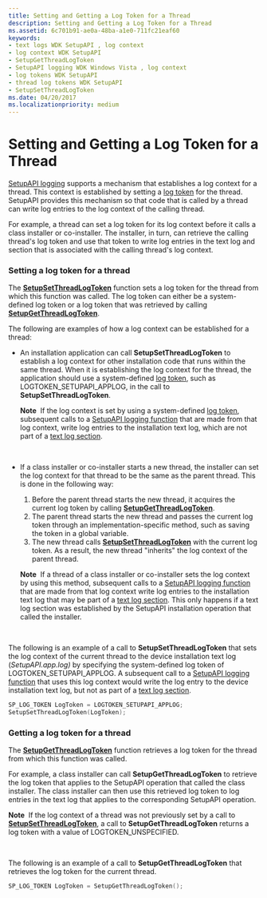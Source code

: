 ```yaml
---
title: Setting and Getting a Log Token for a Thread
description: Setting and Getting a Log Token for a Thread
ms.assetid: 6c701b91-ae0a-48ba-a1e0-711fc21eaf60
keywords:
- text logs WDK SetupAPI , log context
- log context WDK SetupAPI
- SetupGetThreadLogToken
- SetupAPI logging WDK Windows Vista , log context
- log tokens WDK SetupAPI
- thread log tokens WDK SetupAPI
- SetupSetThreadLogToken
ms.date: 04/20/2017
ms.localizationpriority: medium
---
```


# Setting and Getting a Log Token for a Thread


[SetupAPI logging](setupapi-logging--windows-vista-and-later-.md) supports a mechanism that establishes a log context for a thread. This context is established by setting a [log token](log-tokens.md) for the thread. SetupAPI provides this mechanism so that code that is called by a thread can write log entries to the log context of the calling thread.

For example, a thread can set a log token for its log context before it calls a class installer or co-installer. The installer, in turn, can retrieve the calling thread's log token and use that token to write log entries in the text log and section that is associated with the calling thread's log context.

### <a href="" id="setting-a-log-token-for-a-thread"></a> Setting a log token for a thread

The [**SetupSetThreadLogToken**](https://msdn.microsoft.com/library/windows/hardware/ff552216) function sets a log token for the thread from which this function was called. The log token can either be a system-defined log token or a log token that was retrieved by calling [**SetupGetThreadLogToken**](https://msdn.microsoft.com/library/windows/hardware/ff552211).

The following are examples of how a log context can be established for a thread:

-   An installation application can call **SetupSetThreadLogToken** to establish a log context for other installation code that runs within the same thread. When it is establishing the log context for the thread, the application should use a system-defined [log token](log-tokens.md), such as LOGTOKEN_SETUPAPI_APPLOG, in the call to **SetupSetThreadLogToken**.

    **Note**  If the log context is set by using a system-defined [log token](log-tokens.md), subsequent calls to a [SetupAPI logging function](https://msdn.microsoft.com/library/windows/hardware/ff550878) that are made from that log context, write log entries to the installation text log, which are not part of a [text log section](format-of-a-text-log-section.md).

     

-   If a class installer or co-installer starts a new thread, the installer can set the log context for that thread to be the same as the parent thread. This is done in the following way:
    1.  Before the parent thread starts the new thread, it acquires the current log token by calling [**SetupGetThreadLogToken**](https://msdn.microsoft.com/library/windows/hardware/ff552211).
    2.  The parent thread starts the new thread and passes the current log token through an implementation-specific method, such as saving the token in a global variable.
    3.  The new thread calls [**SetupSetThreadLogToken**](https://msdn.microsoft.com/library/windows/hardware/ff552216) with the current log token. As a result, the new thread "inherits" the log context of the parent thread.

    **Note**  If a thread of a class installer or co-installer sets the log context by using this method, subsequent calls to a [SetupAPI logging function](https://msdn.microsoft.com/library/windows/hardware/ff550878) that are made from that log context write log entries to the installation text log that may be part of a [text log section](format-of-a-text-log-section.md). This only happens if a text log section was established by the SetupAPI installation operation that called the installer.

     

The following is an example of a call to **SetupSetThreadLogToken** that sets the log context of the current thread to the device installation text log (*SetupAPI.app.log)* by specifying the system-defined log token of LOGTOKEN_SETUPAPI_APPLOG. A subsequent call to a [SetupAPI logging function](https://msdn.microsoft.com/library/windows/hardware/ff550878) that uses this log context would write the log entry to the device installation text log, but not as part of a [text log section](format-of-a-text-log-section.md).

```cpp
SP_LOG_TOKEN LogToken = LOGTOKEN_SETUPAPI_APPLOG;
SetupSetThreadLogToken(LogToken);
```

### <a href="" id="getting-a-log-token-for-a-thread"></a> Getting a log token for a thread

The [**SetupGetThreadLogToken**](https://msdn.microsoft.com/library/windows/hardware/ff552211) function retrieves a log token for the thread from which this function was called.

For example, a class installer can call **SetupGetThreadLogToken** to retrieve the log token that applies to the SetupAPI operation that called the class installer. The class installer can then use this retrieved log token to log entries in the text log that applies to the corresponding SetupAPI operation.

**Note**  If the log context of a thread was not previously set by a call to [**SetupSetThreadLogToken**](https://msdn.microsoft.com/library/windows/hardware/ff552216), a call to **SetupGetThreadLogToken** returns a log token with a value of LOGTOKEN_UNSPECIFIED.

 

The following is an example of a call to **SetupGetThreadLogToken** that retrieves the log token for the current thread.

```cpp
SP_LOG_TOKEN LogToken = SetupGetThreadLogToken();
```

 

 





